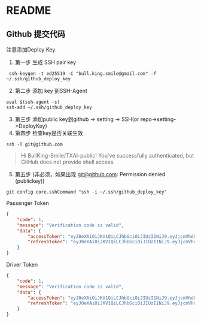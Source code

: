 # README


## Github 提交代码
注意添加Deploy Key
1. 第一步 生成 SSH pair key
```git bash
 ssh-keygen -t ed25519 -C "bull.king.smile@gmail.com" -f ~/.ssh/github_deploy_key 
```
2. 第二步 添加 key 到SSH-Agent
```git bash
eval $(ssh-agent -s)
ssh-add ~/.ssh/github_deploy_key
```
3. 第三步 添加public key到github -> setting -> SSH(or repo->setting->DeployKey)
4. 第四步 检查key是否关联生效
```git bash
ssh -T git@github.com
```
> Hi BullKing-Smile/TXAI-public! You've successfully authenticated, but GitHub does not provide shell access.

5. 第五步 (非必须，如果出现 git@github.com: Permission denied (publickey))
```git bash
git config core.sshCommand "ssh -i ~/.ssh/github_deploy_key"
```


Passenger Token
```json
{
    "code": 1,
    "message": "Verification code is valid",
    "data": {
        "accessToken": "eyJ0eXAiOiJKV1QiLCJhbGciOiJIUzI1NiJ9.eyJjcmVhdGVfdGltZSI6IjE3NTA3Mzk2MDU2NjYiLCJwaG9uZSI6IjEzODAwMDA4ODg5IiwiaWRlbnRpdHkiOiIxIiwidG9rZW5UeXBlIjoiMSIsImV4cCI6MTc1MDgyNjAwNX0.qThaDFLKs6e0ypoNqnoJB6kXYv1V3M0EVjpK-EvpzOI",
        "refreshToken": "eyJ0eXAiOiJKV1QiLCJhbGciOiJIUzI1NiJ9.eyJjcmVhdGVfdGltZSI6IjE3NTA3Mzk2MDU2NjciLCJwaG9uZSI6IjEzODAwMDA4ODg5IiwiaWRlbnRpdHkiOiIxIiwidG9rZW5UeXBlIjoiMiIsImV4cCI6MTc1MzMzMTYwNX0.dFS1vfFAtyJtxlUVVonu4b0drj3w10Fy8srxBS9MZps"
    }
}
```

Driver Token
```json
{
    "code": 1,
    "message": "Verification code is valid",
    "data": {
        "accessToken": "eyJ0eXAiOiJKV1QiLCJhbGciOiJIUzI1NiJ9.eyJjcmVhdGVfdGltZSI6IjE3NTA3NDE5Mzc2NjYiLCJwaG9uZSI6IjEzODAwMDA4ODg4IiwiaWRlbnRpdHkiOiIyIiwidG9rZW5UeXBlIjoiMSIsImV4cCI6MTc1MDgyODMzN30.HnPF8yrj96pTbJCjYehmLbMnRvqUT-7Rb6T2FIt5kGA",
        "refreshToken": "eyJ0eXAiOiJKV1QiLCJhbGciOiJIUzI1NiJ9.eyJjcmVhdGVfdGltZSI6IjE3NTA3NDE5Mzc2NjgiLCJwaG9uZSI6IjEzODAwMDA4ODg4IiwiaWRlbnRpdHkiOiIyIiwidG9rZW5UeXBlIjoiMiIsImV4cCI6MTc1MzMzMzkzN30.HLGGEwIYsrdmLC5lS1WoP51rln33IRD6_TvP54ZNqog"
    }
}
```
